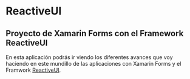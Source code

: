 # ReactiveUI
## Proyecto de Xamarin Forms con el Framework ReactiveUI
En esta aplicación podrás ir viendo los diferentes avances que voy haciendo en este mundillo de las aplicaciones con Xamarin Forms y el Framwork [ReactiveUI](https://github.com/reactiveui/ReactiveUI).
